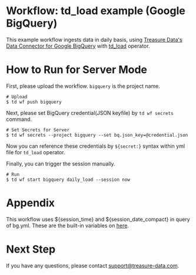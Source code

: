 # Workflow: td_load example (Google BigQuery)
This example workflow ingests data in daily basis, using [Treasure Data's Data Connector for Google BigQuery](https://tddocs.atlassian.net/wiki/spaces/PD/pages/1081348/Google+BigQuery+Import+Integration) with [td_load](https://docs.digdag.io/operators.html#td-load-treasure-data-bulk-loading) operator.

# How to Run for Server Mode
First, please upload the workflow. `bigquery` is the project name.

    # Upload
    $ td wf push bigquery

Next, please set BigQuery credential(JSON keyfile) by `td wf secrets` command.

    # Set Secrets for Server
    $ td wf secrets --project bigquery --set bq.json_key=@credential.json

Now you can reference these credentials by `${secret:}` syntax within yml file for `td_load` operator.

Finally, you can trigger the session manually.

    # Run
    $ td wf start bigquery daily_load --session now

# Appendix
This workflow uses ${session_time} and ${session_date_compact} in query of bg.yml. These are the built-in variables on [here](https://docs.digdag.io/workflow_definition.html#using-variables).

# Next Step
If you have any questions, please contact support@treasure-data.com.
